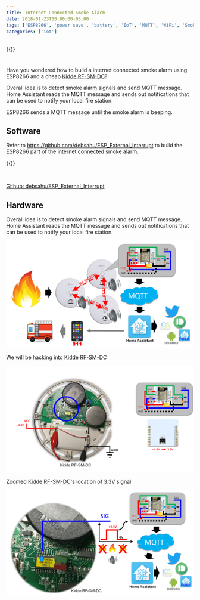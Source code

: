 ```yaml
---
title: Internet Connected Smoke Alarm
date: 2018-01-23T00:00:00-05:00
tags: ['ESP8266', 'power save', 'battery', 'IoT', 'MQTT', 'WiFi', 'Smoke Alarm', 'sensor']
categories: ['iot']
---
```


{{<youtube rgAuyPvZLB4>}}

#

Have you wondered how to build a internet connected smoke alarm using ESP8266 and a cheap [Kidde RF-SM-DC](https://amzn.to/2N8SiGn)?

Overall idea is to detect smoke alarm signals and send MQTT message. Home Assistant reads the MQTT message and sends out notifications that can be used to notify your local fire station.

ESP8266 sends a MQTT message until the smoke alarm is beeping.

## Software

Refer to https://github.com/debsahu/ESP_External_Interrupt to build the ESP8266 part of the internet connected smoke alarm.

{{<youtube pPd362tRx5o>}}

&nbsp;

[Github: debsahu/ESP_External_Interrupt](https://github.com/debsahu/ESP_External_Interrupt)

## Hardware

Overall idea is to detect smoke alarm signals and send MQTT message. Home Assistant reads the MQTT message and sends out notifications that can be used to notify your local fire station.

![Overall](https://github.com/debsahu/Internet_Fire_Alarm/raw/master/Overview.png)

We will be hacking into [Kidde RF-SM-DC](https://amzn.to/2N8SiGn)

![KiddeRFSMDC](https://github.com/debsahu/Internet_Fire_Alarm/raw/master/Kidde_overall.png)

Zoomed Kidde [RF-SM-DC](https://amzn.to/2N8SiGn)'s location of 3.3V signal 

![KiddeRFSMDCZoom](https://github.com/debsahu/Internet_Fire_Alarm/raw/master/Kidde_zoom.png)